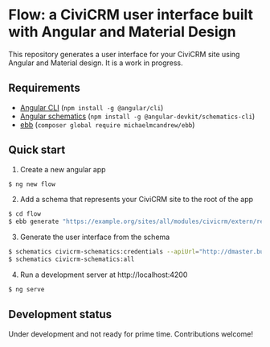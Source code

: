 # Flow: a CiviCRM user interface built with Angular and Material Design

This repository generates a user interface for your CiviCRM site using Angular and Material design. It is a work in progress.

## Requirements

- [Angular CLI](https://cli.angular.io/) (`npm install -g @angular/cli`)
- [Angular schematics](https://blog.angular.io/schematics-an-introduction-dc1dfbc2a2b2) (`npm install -g @angular-devkit/schematics-cli`)
- [ebb](https://packagist.org/packages/michaelmcandrew/ebb) (`composer global require michaelmcandrew/ebb`)

## Quick start

1. Create a new angular app

```bash
$ ng new flow
```

2. Add a schema that represents your CiviCRM site to the root of the app

```bash
$ cd flow
$ ebb generate "https://example.org/sites/all/modules/civicrm/extern/rest.php?key=xxx&api_key=xxx" > civicrm-schema.json
```

3. Generate the user interface from the schema

```bash
$ schematics civicrm-schematics:credentials --apiUrl="http://dmaster.buildkit:8080/sites/all/modules/civicrm/extern/rest.php?key=xxx&api_key=xxx"
$ schematics civicrm-schematics:all
```

4. Run a development server at http://localhost:4200

```bash
$ ng serve
```

## Development status

Under development and not ready for prime time. Contributions welcome!
